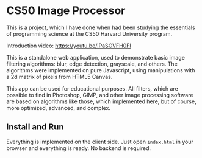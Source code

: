 # CS50 Image Processor

This is a project, which I have done when had been studying the essentials of programming science at the CS50 Harvard University program. 

Introduction video: https://youtu.be/lPaSOVFH0FI

This is a standalone web application, used to demonstrate basic image filtering algorithms: blur, edge detection, grayscale, and others. The algorithms were implemented on pure Javascript, using manipulations with a 2d matrix of pixels from HTML5 Canvas. 

This app can be used for educational purposes. All filters, which are possible to find in Photoshop, GIMP, and other image processing software are based on algorithms like those, which implemented here, but of course, more optimized, advanced, and complex.

## Install and Run

Everything is implemented on the client side. Just open `index.html` in your browser and everything is ready. No backend is required. 
